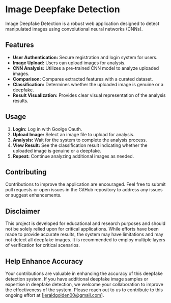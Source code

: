 # Image Deepfake Detection

Image Deepfake Detection is a robust web application designed to detect manipulated images using convolutional neural networks (CNNs).

## Features

- **User Authentication:** Secure registration and login system for users.
- **Image Upload:** Users can upload images for analysis.
- **CNN Analysis:** Utilizes a pre-trained CNN model to analyze uploaded images.
- **Comparison:** Compares extracted features with a curated dataset.
- **Classification:** Determines whether the uploaded image is genuine or a deepfake.
- **Result Visualization:** Provides clear visual representation of the analysis results.

## Usage

1. **Login:** Log in with Goolge Oauth.
2. **Upload Image:** Select an image file to upload for analysis.
3. **Analysis:** Wait for the system to complete the analysis process.
4. **View Result:** See the classification result indicating whether the uploaded image is genuine or a deepfake.
5. **Repeat:** Continue analyzing additional images as needed.

## Contributing

Contributions to improve the application are encouraged. Feel free to submit pull requests or open issues in the GitHub repository to address any issues or suggest enhancements.

## Disclaimer

This project is developed for educational and research purposes and should not be solely relied upon for critical applications. While efforts have been made to provide accurate results, the system may have limitations and may not detect all deepfake images. It is recommended to employ multiple layers of verification for critical scenarios.

## Help Enhance Accuracy

Your contributions are valuable in enhancing the accuracy of this deepfake detection system. If you have additional deepfake image samples or expertise in deepfake detection, we welcome your collaboration to improve the effectiveness of the system. Please reach out to us to contribute to this ongoing effort at [jeraldgolden00@gmail.com].
